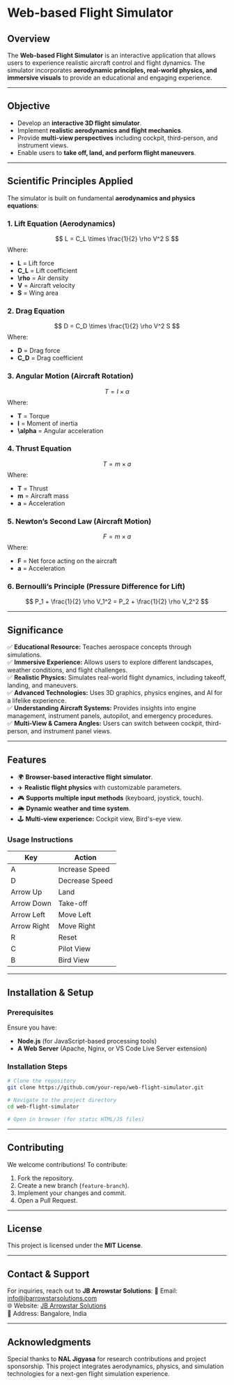 # Web-based Flight Simulator

## Overview
The **Web-based Flight Simulator** is an interactive application that allows users to experience realistic aircraft control and flight dynamics. The simulator incorporates **aerodynamic principles, real-world physics, and immersive visuals** to provide an educational and engaging experience.

---

## Objective
- Develop an **interactive 3D flight simulator**.
- Implement **realistic aerodynamics and flight mechanics**.
- Provide **multi-view perspectives** including cockpit, third-person, and instrument views.
- Enable users to **take off, land, and perform flight maneuvers**.

---

## Scientific Principles Applied
The simulator is built on fundamental **aerodynamics and physics equations**:

### **1. Lift Equation (Aerodynamics)**
$$ L = C_L \times \frac{1}{2} \rho V^2 S $$
Where:
- **L** = Lift force
- **C_L** = Lift coefficient
- **\rho** = Air density
- **V** = Aircraft velocity
- **S** = Wing area

### **2. Drag Equation**
$$ D = C_D \times \frac{1}{2} \rho V^2 S $$
Where:
- **D** = Drag force
- **C_D** = Drag coefficient

### **3. Angular Motion (Aircraft Rotation)**
$$ T = I \times \alpha $$
Where:
- **T** = Torque
- **I** = Moment of inertia
- **\alpha** = Angular acceleration

### **4. Thrust Equation**
$$ T = m \times a $$
Where:
- **T** = Thrust
- **m** = Aircraft mass
- **a** = Acceleration

### **5. Newton’s Second Law (Aircraft Motion)**
$$ F = m \times a $$
Where:
- **F** = Net force acting on the aircraft
- **a** = Acceleration

### **6. Bernoulli’s Principle (Pressure Difference for Lift)**
$$ P_1 + \frac{1}{2} \rho V_1^2 = P_2 + \frac{1}{2} \rho V_2^2 $$

---

## Significance
✅ **Educational Resource:** Teaches aerospace concepts through simulations.  
✅ **Immersive Experience:** Allows users to explore different landscapes, weather conditions, and flight challenges.  
✅ **Realistic Physics:** Simulates real-world flight dynamics, including takeoff, landing, and maneuvers.  
✅ **Advanced Technologies:** Uses 3D graphics, physics engines, and AI for a lifelike experience.  
✅ **Understanding Aircraft Systems:** Provides insights into engine management, instrument panels, autopilot, and emergency procedures.  
✅ **Multi-View & Camera Angles:** Users can switch between cockpit, third-person, and instrument panel views.  

---

## Features
- 🌍 **Browser-based interactive flight simulator**.
- ✈️ **Realistic flight physics** with customizable parameters.
- 🎮 **Supports multiple input methods** (keyboard, joystick, touch).
- 🌦️ **Dynamic weather and time system**.
- 🕹 **Multi-view experience:** Cockpit view, Bird's-eye view.

### **Usage Instructions**
| Key | Action |
|------|-------------|
| A | Increase Speed |
| D | Decrease Speed |
| Arrow Up | Land |
| Arrow Down | Take-off |
| Arrow Left | Move Left |
| Arrow Right | Move Right |
| R | Reset |
| C | Pilot View |
| B | Bird View |

---

## Installation & Setup
### **Prerequisites**
Ensure you have:
- **Node.js** (for JavaScript-based processing tools)
- **A Web Server** (Apache, Nginx, or VS Code Live Server extension)

### **Installation Steps**
```bash
# Clone the repository
git clone https://github.com/your-repo/web-flight-simulator.git

# Navigate to the project directory
cd web-flight-simulator

# Open in browser (for static HTML/JS files)
```

---

## Contributing
We welcome contributions! To contribute:
1. Fork the repository.
2. Create a new branch (`feature-branch`).
3. Implement your changes and commit.
4. Open a Pull Request.

---

## License
This project is licensed under the **MIT License**.

---

## Contact & Support
For inquiries, reach out to **JB Arrowstar Solutions**:
📧 Email: info@jbarrowstarsolutions.com  
🌐 Website: [JB Arrowstar Solutions](https://jbarrowstarsolutions.com)  
📍 Address: Bangalore, India  

---

## Acknowledgments
Special thanks to **NAL Jigyasa** for research contributions and project sponsorship. This project integrates aerodynamics, physics, and simulation technologies for a next-gen flight simulation experience.
